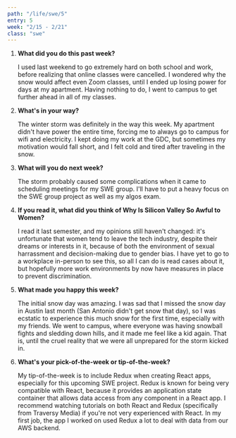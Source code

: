 ```yaml
---
path: "/life/swe/5"
entry: 5
week: "2/15 - 2/21"
class: "swe"
---
```


1. **What did you do this past week?**

    I used last weekend to go extremely hard on both school and work, before realizing that online classes were cancelled. I wondered why the snow would affect even Zoom classes, until I ended up losing power for days at my apartment. Having nothing to do, I went to campus to get further ahead in all of my classes.

1. **What's in your way?**

    The winter storm was definitely in the way this week. My apartment didn't have power the entire time, forcing me to always go to campus for wifi and electricity. I kept doing my work at the GDC, but sometimes my motivation would fall short, and I felt cold and tired after traveling in the snow.

1. **What will you do next week?**

    The storm probably caused some complications when it came to scheduling meetings for my SWE group. I'll have to put a heavy focus on the SWE group project as well as my algos exam.

1. **If you read it, what did you think of Why Is Silicon Valley So Awful to Women?**

    I read it last semester, and my opinions still haven't changed: it's unfortunate that women tend to leave the tech industry, despite their dreams or interests in it, because of both the environment of sexual harrassment and decision-making due to gender bias. I have yet to go to a workplace in-person to see this, so all I can do is read cases about it, but hopefully more work environments by now have measures in place to prevent discrimination.

1. **What made you happy this week?**

    The initial snow day was amazing. I was sad that I missed the snow day in Austin last month (San Antonio didn't get snow that day), so I was ecstatic to experience this much snow for the first time, especially with my friends. We went to campus, where everyone was having snowball fights and sledding down hills, and it made me feel like a kid again. That is, until the cruel reality that we were all unprepared for the storm kicked in.

1. **What's your pick-of-the-week or tip-of-the-week?**

    My tip-of-the-week is to include Redux when creating React apps, especially for this upcoming SWE project. Redux is known for being very compatible with React, because it provides an application state container that allows data access from any component in a React app. I recommend watching tutorials on both React and Redux (specifically from Traversy Media) if you're not very experienced with React. In my first job, the app I worked on used Redux a lot to deal with data from our AWS backend.
